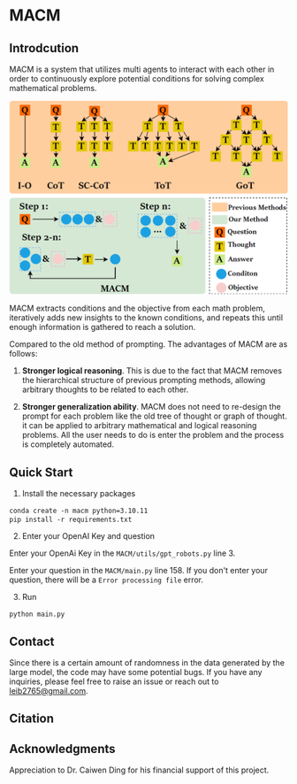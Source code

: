 # MACM

## Introdcution

MACM is a system that utilizes multi agents to interact with each other in order to continuously explore potential conditions for solving complex mathematical problems.

![Basic Flow Image](Figures/Introduction.png "Basic Flow")

MACM extracts conditions and the objective from each math problem, iteratively adds new insights to the known conditions, and repeats this until enough information is gathered to reach a solution.

Compared to the old method of prompting. The advantages of MACM are as follows: 

1. **Stronger logical reasoning**. This is due to the fact that MACM removes the hierarchical structure of previous prompting methods, allowing arbitrary thoughts to be related to each other.

2. **Stronger generalization ability**. MACM does not need to re-design the prompt for each problem like the old tree of thought or graph of thought. it can be applied to arbitrary mathematical and logical reasoning problems. All the user needs to do is enter the problem and the process is completely automated.

## Quick Start

1. Install the necessary packages

```
conda create -n macm python=3.10.11
pip install -r requirements.txt
```

2. Enter your OpenAI Key and question

Enter your OpenAi Key in the `MACM/utils/gpt_robots.py` line 3.

Enter your question in the `MACM/main.py` line 158. If you don't enter your question, there will be a `Error processing file` error.

3. Run 

```
python main.py
```

## Contact

Since there is a certain amount of randomness in the data generated by the large model, the code may have some potential bugs. 
If you have any inquiries, please feel free to raise an issue or reach out to leib2765@gmail.com.

## Citation


## Acknowledgments

Appreciation to Dr. Caiwen Ding for his financial support of this project.

